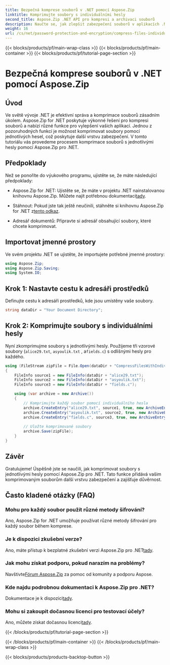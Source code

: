 ```yaml
---
title: Bezpečná komprese souborů v .NET pomocí Aspose.Zip
linktitle: Komprimujte soubory s individuálními hesly
second_title: Aspose.Zip .NET API pro kompresi a archivaci souborů
description: Naučte se, jak zlepšit zabezpečení souborů v aplikacích .NET! Postupujte podle našeho podrobného průvodce komprimací souborů s individuálními hesly pomocí Aspose.Zip pro .NET.
weight: 16
url: /cs/net/password-protection-and-encryption/compress-files-individual-passwords/
---
```


{{< blocks/products/pf/main-wrap-class >}}
{{< blocks/products/pf/main-container >}}
{{< blocks/products/pf/tutorial-page-section >}}

# Bezpečná komprese souborů v .NET pomocí Aspose.Zip


## Úvod

Ve světě vývoje .NET je efektivní správa a komprimace souborů zásadním úkolem. Aspose.Zip for .NET poskytuje výkonné řešení pro kompresi souborů a nabízí různé funkce pro vylepšení vašich aplikací. Jednou z pozoruhodných funkcí je možnost komprimovat soubory pomocí jednotlivých hesel, což poskytuje další vrstvu zabezpečení. V tomto tutoriálu vás provedeme procesem komprimace souborů s jednotlivými hesly pomocí Aspose.Zip pro .NET.

## Předpoklady

Než se ponoříte do výukového programu, ujistěte se, že máte následující předpoklady:

-  Aspose.Zip for .NET: Ujistěte se, že máte v projektu .NET nainstalovanou knihovnu Aspose.Zip. Můžete najít potřebnou dokumentaci[tady](https://reference.aspose.com/zip/net/).

-  Stáhnout: Pokud jste tak ještě neučinili, stáhněte si knihovnu Aspose.Zip for .NET z[tento odkaz](https://releases.aspose.com/zip/net/).

- Adresář dokumentů: Připravte si adresář obsahující soubory, které chcete komprimovat.

## Importovat jmenné prostory

Ve svém projektu .NET se ujistěte, že importujete potřebné jmenné prostory:

```csharp
using Aspose.Zip;
using Aspose.Zip.Saving;
using System.IO;
```

## Krok 1: Nastavte cestu k adresáři prostředků

Definujte cestu k adresáři prostředků, kde jsou umístěny vaše soubory.

```csharp
string dataDir = "Your Document Directory";
```

## Krok 2: Komprimujte soubory s individuálními hesly

Nyní zkomprimujme soubory s jednotlivými hesly. Použijeme tři vzorové soubory (`alice29.txt`, `asyoulik.txt` , a`fields.c`) s odlišnými hesly pro každého.

```csharp
using (FileStream zipFile = File.Open(dataDir + "CompressFilesWithIndividualPasswords_out.zip", FileMode.Create))
{
    FileInfo source1 = new FileInfo(dataDir + "alice29.txt");
    FileInfo source2 = new FileInfo(dataDir + "asyoulik.txt");
    FileInfo source3 = new FileInfo(dataDir + "fields.c");

    using (var archive = new Archive())
    {
        // Komprimujte každý soubor pomocí individuálního hesla
        archive.CreateEntry("alice29.txt", source1, true, new ArchiveEntrySettings(new DeflateCompressionSettings(), new TraditionalEncryptionSettings("pass1")));
        archive.CreateEntry("asyoulik.txt", source2, true, new ArchiveEntrySettings(new DeflateCompressionSettings(), new AesEcryptionSettings("pass2", EncryptionMethod.AES128)));
        archive.CreateEntry("fields.c", source3, true, new ArchiveEntrySettings(new DeflateCompressionSettings(), new AesEcryptionSettings("pass3", EncryptionMethod.AES256)));
        
        // Uložte komprimované soubory
        archive.Save(zipFile);
    }
}
```

## Závěr

Gratulujeme! Úspěšně jste se naučili, jak komprimovat soubory s jednotlivými hesly pomocí Aspose.Zip pro .NET. Tato funkce přidává vašim komprimovaným souborům další vrstvu zabezpečení a zajišťuje důvěrnost.

## Často kladené otázky (FAQ)

### Mohu pro každý soubor použít různé metody šifrování?
Ano, Aspose.Zip for .NET umožňuje používat různé metody šifrování pro každý soubor během komprese.

### Je k dispozici zkušební verze?
 Ano, máte přístup k bezplatné zkušební verzi Aspose.Zip pro .NET[tady](https://releases.aspose.com/).

### Jak mohu získat podporu, pokud narazím na problémy?
 Navštivte[Fórum Aspose.Zip](https://forum.aspose.com/c/zip/37) za pomoc od komunity a podporu Aspose.

### Kde najdu podrobnou dokumentaci k Aspose.Zip pro .NET?
 Dokumentace je k dispozici[tady](https://reference.aspose.com/zip/net/).

### Mohu si zakoupit dočasnou licenci pro testovací účely?
 Ano, můžete získat dočasnou licenci[tady](https://purchase.aspose.com/temporary-license/).

{{< /blocks/products/pf/tutorial-page-section >}}

{{< /blocks/products/pf/main-container >}}
{{< /blocks/products/pf/main-wrap-class >}}

{{< blocks/products/products-backtop-button >}}
